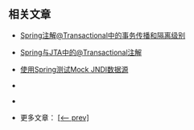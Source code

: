 ## 相关文章

- [Spring注解@Transactional中的事务传播和隔离级别](docs/Spring注解@Transactional中的事务传播和隔离级别.md)
- [Spring与JTA中的@Transactional注解](docs/Spring与JTA中的@Transactional注解.md)
- [使用Spring测试Mock JNDI数据源](docs/使用Spring测试模拟JNDI数据源.md)
- []()
- []()

- 更多文章： [[<-- prev]](../spring-boot-persistence-h2/README.md)
